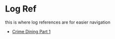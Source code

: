 # Log Ref
this is where log references are for easier navigation

- [Crime Dining Part 1](https://github.com/Rats-United/HOME-update-log/blob/main/logs/group1/1_crime%20dining%20part%201.md)

